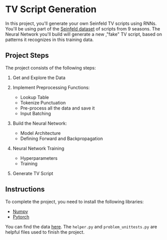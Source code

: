 # TV Script Generation
In this project, you'll generate your own Seinfeld TV scripts using RNNs.  You'll be using part of the [Seinfeld dataset](https://www.kaggle.com/thec03u5/seinfeld-chronicles#scripts.csv) of scripts from 9 seasons.  The Neural Network you'll build will generate a new ,"fake" TV script, based on patterns it recognizes in this training data.

## Project Steps
The project consists of the following steps:
1. Get and Explore the Data

2. Implement Preprocessing Functions:
   - Lookup Table
   - Tokenize Punctuation
   - Pre-process all the data and save it
   - Input Batching

3. Build the Neural Network:
   - Model Architecture 
   - Defining Forward and Backpropagation


4. Neural Network Training
   - Hyperparameters
   - Training

5. Generate TV Script

## Instructions
To complete the project, you need to install the following libraries:
- [Numpy](https://numpy.org/)
- [Pytorch](https://pytorch.org/)
  

You can find the data [here](https://github.com/Faisal-AlDhuwayhi/TV-Script-Generation/tree/master/data). The ```helper.py``` and ```problem_unittests.py``` are helpful files used to finish the project. 